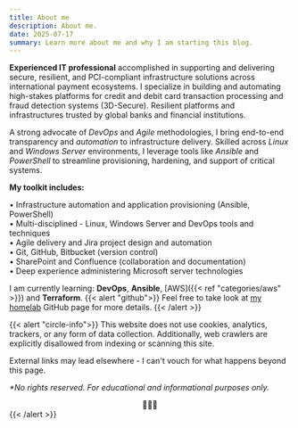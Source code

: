 ```yaml
---
title: About me
description: About me.
date: 2025-07-17
summary: Learn more about me and why I am starting this blog.
---
```

**Experienced IT professional** accomplished in supporting and delivering secure, resilient, and PCI-compliant infrastructure solutions across international payment ecosystems. I specialize in building and automating high-stakes platforms for credit and debit card transaction processing and fraud detection systems (3D-Secure). Resilient platforms and infrastructures trusted by global banks and financial institutions.  
  
A strong advocate of _DevOps_ and _Agile_ methodologies, I bring end-to-end transparency and _automation_ to infrastructure delivery. Skilled across _Linux_ and _Windows Server_ environments, I leverage tools like _Ansible_ and _PowerShell_ to streamline provisioning, hardening, and support of critical systems.  
  
**My toolkit includes:**

• Infrastructure automation and application provisioning (Ansible, PowerShell)  
• Multi-disciplined - Linux, Windows Server and DevOps tools and techniques  
• Agile delivery and Jira project design and automation  
• Git, GitHub, Bitbucket (version control)  
• SharePoint and Confluence (collaboration and documentation)  
• Deep experience administering Microsoft server technologies

I am currently learning: **DevOps**, **Ansible**, [AWS]({{< ref "categories/aws" >}}) and **Terraform**.
{{< alert "github">}}
Feel free to take look at [my homelab](https://github.com/rtdevx) GitHub page for more details.
{{< /alert >}}

{{< alert "circle-info">}}
This website does not use cookies, analytics, trackers, or any form of data collection. Additionally, web crawlers are explicitly disallowed from indexing or scanning this site.

External links may lead elsewhere - I can't vouch for what happens beyond this page.

_*No rights reserved. For educational and informational purposes only._
<center>👨🏻‍💻</center>
{{< /alert >}}

